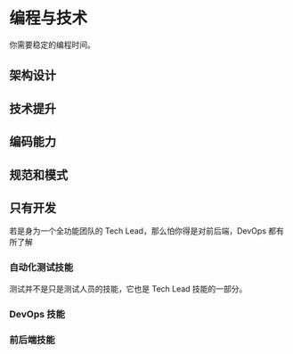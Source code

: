 # 编程与技术

你需要稳定的编程时间。


## 架构设计


## 技术提升


## 编码能力


## 规范和模式


## 只有开发

若是身为一个全功能团队的 Tech Lead，那么怕你得是对前后端，DevOps 都有所了解

### 自动化测试技能 

测试并不是只是测试人员的技能，它也是 Tech Lead 技能的一部分。




### DevOps 技能


### 前后端技能

